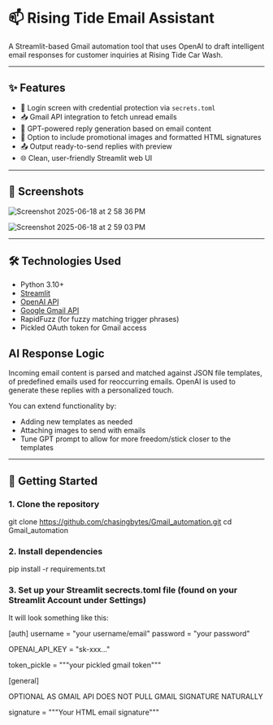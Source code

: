 # 📫 Rising Tide Email Assistant

A Streamlit-based Gmail automation tool that uses OpenAI to draft intelligent email responses for customer inquiries at Rising Tide Car Wash.

---

## ✨ Features

- 🔐 Login screen with credential protection via `secrets.toml`
- 📥 Gmail API integration to fetch unread emails
- 🤖 GPT-powered reply generation based on email content
- 📎 Option to include promotional images and formatted HTML signatures
- 📤 Output ready-to-send replies with preview
- 🌐 Clean, user-friendly Streamlit web UI

---

## 📸 Screenshots
![Screenshot 2025-06-18 at 2 58 36 PM](https://github.com/user-attachments/assets/6cabd711-f1b9-4369-8354-5d8ba41d24a8)

![Screenshot 2025-06-18 at 2 59 03 PM](https://github.com/user-attachments/assets/577dc787-2e81-4d75-8e2e-ccfaf51fc16e)

---

## 🛠️ Technologies Used

- Python 3.10+
- [Streamlit](https://streamlit.io/)
- [OpenAI API](https://platform.openai.com/)
- [Google Gmail API](https://developers.google.com/gmail/api)
- RapidFuzz (for fuzzy matching trigger phrases)
- Pickled OAuth token for Gmail access

## AI Response Logic
Incoming email content is parsed and matched against JSON file templates, of predefined emails used for reoccurring emails. OpenAI is used to generate these replies with a personalized touch.

You can extend functionality by:
- Adding new templates as needed
- Attaching images to send with emails
- Tune GPT prompt to allow for more freedom/stick closer to the templates

---

## 🚀 Getting Started

### 1. Clone the repository
git clone https://github.com/chasingbytes/Gmail_automation.git
cd Gmail_automation

### 2. Install dependencies
pip install -r requirements.txt

### 3. Set up your Streamlit secrects.toml file (found on your Streamlit Account under Settings)
It will look something like this:
  
[auth]
username = "your username/email"
password = "your password"

OPENAI_API_KEY = "sk-xxx..."

token_pickle = """your pickled gmail token"""

[general]

OPTIONAL AS GMAIL API DOES NOT PULL GMAIL SIGNATURE NATURALLY

signature = """Your HTML email signature"""
